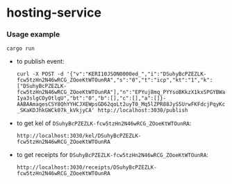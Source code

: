 # hosting-service

### Usage example

`cargo run`

* to publish event:

    ```curl -X POST -d '{"v":"KERI10JSON0000ed_","i":"DSuhyBcPZEZLK-fcw5tzHn2N46wRCG_ZOoeKtWTOunRA","s":"0","t":"icp","kt":"1","k":["DSuhyBcPZEZLK-fcw5tzHn2N46wRCG_ZOoeKtWTOunRA"],"n":"EPYuj8mq_PYYsoBKkzX1kxSPGYBWaIya3slgCOyOtlqU","bt":"0","b":[],"c":[],"a":[]}-AABAAmagesCSY8QhYYHCJXEWpsGD62qoLt2uyT0_Mq5lZPR88JyS5UrwFKFdcjPqyKc_SKaKDJhkGWCk07k_kVkjyCA' http://localhost:3030/publish```
    
* to get kel of `DSuhyBcPZEZLK-fcw5tzHn2N46wRCG_ZOoeKtWTOunRA`: 

    ```http://localhost:3030/kel/DSuhyBcPZEZLK-fcw5tzHn2N46wRCG_ZOoeKtWTOunRA```

* to get receipts for `DSuhyBcPZEZLK-fcw5tzHn2N46wRCG_ZOoeKtWTOunRA`: 

    ```http://localhost:3030/receipts/DSuhyBcPZEZLK-fcw5tzHn2N46wRCG_ZOoeKtWTOunRA```